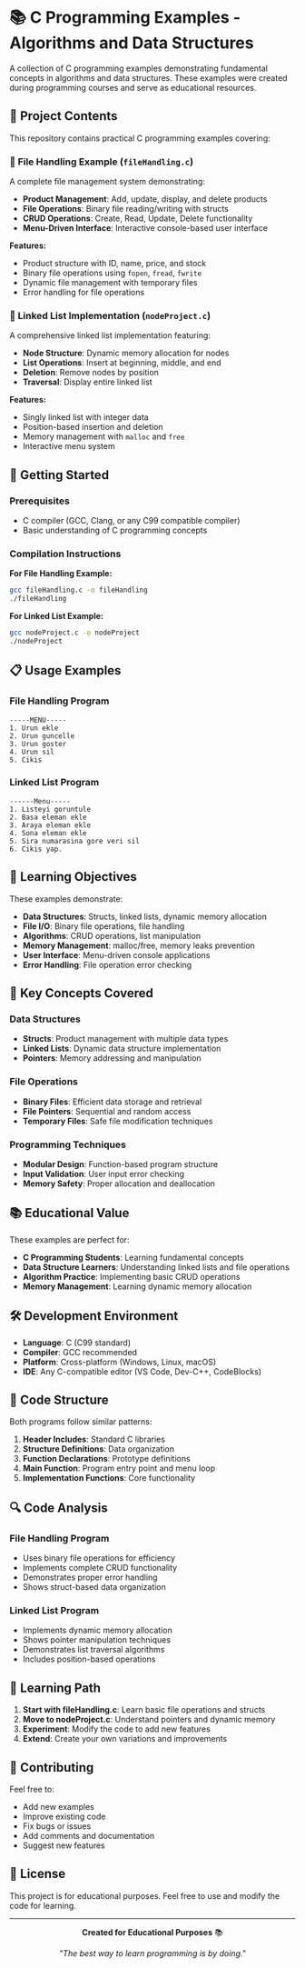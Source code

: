 # 📚 C Programming Examples - Algorithms and Data Structures

A collection of C programming examples demonstrating fundamental concepts in algorithms and data structures. These examples were created during programming courses and serve as educational resources.

## 📁 Project Contents

This repository contains practical C programming examples covering:

### 🔧 File Handling Example (`fileHandling.c`)
A complete file management system demonstrating:
- **Product Management**: Add, update, display, and delete products
- **File Operations**: Binary file reading/writing with structs
- **CRUD Operations**: Create, Read, Update, Delete functionality
- **Menu-Driven Interface**: Interactive console-based user interface

**Features:**
- Product structure with ID, name, price, and stock
- Binary file operations using `fopen`, `fread`, `fwrite`
- Dynamic file management with temporary files
- Error handling for file operations

### 🔗 Linked List Implementation (`nodeProject.c`)
A comprehensive linked list implementation featuring:
- **Node Structure**: Dynamic memory allocation for nodes
- **List Operations**: Insert at beginning, middle, and end
- **Deletion**: Remove nodes by position
- **Traversal**: Display entire linked list

**Features:**
- Singly linked list with integer data
- Position-based insertion and deletion
- Memory management with `malloc` and `free`
- Interactive menu system

## 🚀 Getting Started

### Prerequisites
- C compiler (GCC, Clang, or any C99 compatible compiler)
- Basic understanding of C programming concepts

### Compilation Instructions

**For File Handling Example:**
```bash
gcc fileHandling.c -o fileHandling
./fileHandling
```

**For Linked List Example:**
```bash
gcc nodeProject.c -o nodeProject
./nodeProject
```

## 📋 Usage Examples

### File Handling Program
```
-----MENU-----
1. Urun ekle
2. Urun guncelle
3. Urun goster
4. Urun sil
5. Cikis
```

### Linked List Program
```
------Menu-----
1. Listeyi goruntule
2. Basa eleman ekle
3. Araya eleman ekle
4. Sona eleman ekle
5. Sira numarasina gore veri sil
6. Cikis yap.
```

## 🎯 Learning Objectives

These examples demonstrate:

- **Data Structures**: Structs, linked lists, dynamic memory allocation
- **File I/O**: Binary file operations, file handling
- **Algorithms**: CRUD operations, list manipulation
- **Memory Management**: malloc/free, memory leaks prevention
- **User Interface**: Menu-driven console applications
- **Error Handling**: File operation error checking

## 🔧 Key Concepts Covered

### Data Structures
- **Structs**: Product management with multiple data types
- **Linked Lists**: Dynamic data structure implementation
- **Pointers**: Memory addressing and manipulation

### File Operations
- **Binary Files**: Efficient data storage and retrieval
- **File Pointers**: Sequential and random access
- **Temporary Files**: Safe file modification techniques

### Programming Techniques
- **Modular Design**: Function-based program structure
- **Input Validation**: User input error checking
- **Memory Safety**: Proper allocation and deallocation

## 📚 Educational Value

These examples are perfect for:
- **C Programming Students**: Learning fundamental concepts
- **Data Structure Learners**: Understanding linked lists and file operations
- **Algorithm Practice**: Implementing basic CRUD operations
- **Memory Management**: Learning dynamic memory allocation

## 🛠️ Development Environment

- **Language**: C (C99 standard)
- **Compiler**: GCC recommended
- **Platform**: Cross-platform (Windows, Linux, macOS)
- **IDE**: Any C-compatible editor (VS Code, Dev-C++, CodeBlocks)

## 📝 Code Structure

Both programs follow similar patterns:
1. **Header Includes**: Standard C libraries
2. **Structure Definitions**: Data organization
3. **Function Declarations**: Prototype definitions
4. **Main Function**: Program entry point and menu loop
5. **Implementation Functions**: Core functionality

## 🔍 Code Analysis

### File Handling Program
- Uses binary file operations for efficiency
- Implements complete CRUD functionality
- Demonstrates proper error handling
- Shows struct-based data organization

### Linked List Program
- Implements dynamic memory allocation
- Shows pointer manipulation techniques
- Demonstrates list traversal algorithms
- Includes position-based operations

## 📖 Learning Path

1. **Start with fileHandling.c**: Learn basic file operations and structs
2. **Move to nodeProject.c**: Understand pointers and dynamic memory
3. **Experiment**: Modify the code to add new features
4. **Extend**: Create your own variations and improvements

## 🤝 Contributing

Feel free to:
- Add new examples
- Improve existing code
- Fix bugs or issues
- Add comments and documentation
- Suggest new features

## 📄 License

This project is for educational purposes. Feel free to use and modify the code for learning.

---

<div align="center">

**Created for Educational Purposes** 📚

*"The best way to learn programming is by doing."*

</div> 
